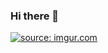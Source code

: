 ### Hi there 👋

<a href="https://imgur.com/WhrbTsm"><img src="https://i.imgur.com/WhrbTsm.png" title="source: imgur.com" /></a>

<!--
**YESsPeace/YESsPeace** is a ✨ _special_ ✨ repository because its `README.md` (this file) appears on your GitHub profile.

Here are some ideas to get you started:

- 🔭 I’m currently working on ...
- 🌱 I’m currently learning ...
- 👯 I’m looking to collaborate on ...
- 🤔 I’m looking for help with ...
- 💬 Ask me about ...
- 📫 How to reach me: ...
- 😄 Pronouns: ...
- ⚡ Fun fact: ...
-->
